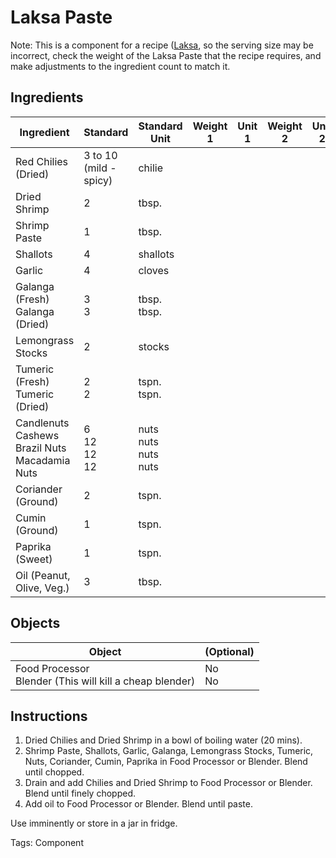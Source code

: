 # Laksa Paste

Note: This is a component for a recipe ([Laksa](/Recipes/Laksa.md), so the serving size may be incorrect, check the weight of the Laksa Paste that the recipe requires, and make adjustments to the ingredient count to match it.

## Ingredients

| Ingredient                                                   | Standard                  | Standard Unit                      | Weight 1 | Unit 1 | Weight 2 | Unit 2 |
| ------------------------------------------------------------ | ------------------------- | ---------------------------------- | -------- | ------ | -------- | ------ |
| Red Chilies (Dried)                                          | 3 to 10 (mild - spicy)    | chilie                             |          |        |          |        |
| Dried Shrimp                                                 | 2                         | tbsp.                              |          |        |          |        |
| Shrimp Paste                                                 | 1                         | tbsp.                              |          |        |          |        |
| Shallots                                                     | 4                         | shallots                           |          |        |          |        |
| Garlic                                                       | 4                         | cloves                             |          |        |          |        |
| Galanga (Fresh)<br />Galanga (Dried)                         | 3<br />3                  | tbsp.<br />tbsp.                   |          |        |          |        |
| Lemongrass Stocks                                            | 2                         | stocks                             |          |        |          |        |
| Tumeric (Fresh)<br />Tumeric (Dried)                         | 2<br />2                  | tspn.<br />tspn.                   |          |        |          |        |
| Candlenuts<br />Cashews<br />Brazil Nuts<br />Macadamia Nuts | 6<br />12<br />12<br />12 | nuts<br />nuts<br />nuts<br />nuts |          |        |          |        |
| Coriander (Ground)                                           | 2                         | tspn.                              |          |        |          |        |
| Cumin (Ground)                                               | 1                         | tspn.                              |          |        |          |        |
| Paprika (Sweet)                                              | 1                         | tspn.                              |          |        |          |        |
| Oil (Peanut, Olive, Veg.)                                    | 3                         | tbsp.                              |          |        |          |        |

## Objects

| Object                                                       | (Optional) |
| ------------------------------------------------------------ | ---------- |
| Food Processor<br />Blender (This will kill a cheap blender) | No<br />No |


## Instructions

1. Dried Chilies and Dried Shrimp in a bowl of boiling water (20 mins).
2. Shrimp Paste, Shallots, Garlic, Galanga, Lemongrass Stocks, Tumeric, Nuts, Coriander, Cumin, Paprika in Food Processor or Blender. Blend until chopped.
3. Drain and add Chilies and Dried Shrimp to Food Processor or Blender. Blend until finely chopped.
4. Add oil to Food Processor or Blender. Blend until paste.

Use imminently or store in a jar in fridge.

Tags: Component